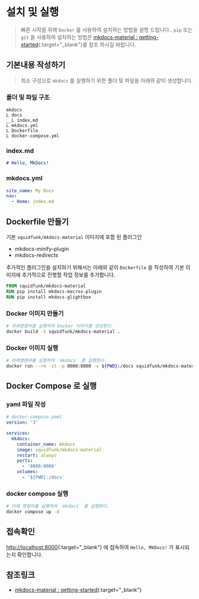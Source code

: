 # 설치 및 실행

> 빠른 시작을 위해 `Docker` 를 사용하여 설치하는 방법을 설명 드립니다.. `pip` 또는 `git` 을 사용하여 설치하는 방법은 [mkdocs-material : getting-started](https://squidfunk.github.io/mkdocs-material/getting-started/){:target="\_blank"}를 참조 하시길 바랍니다.

## 기본내용 작성하기

> 최소 구성으로 `mkdocs` 를 실행하기 위한 폴더 및 파일을 아래와 같이 생성합니다.

### 폴더 및 파일 구조

```tree
mkdocs
L docs
__L index.md
L mkdocs.yml
L Dockerfile
L docker-compose.yml
```

### index.md

```markdown
# Hello, MkDocs!
```

### mkdocs.yml

```yaml
site_name: My Docs
nav:
  - Home: index.md
```

## Dockerfile 만들기

기본 `squidfunk/mkdocs-material` 이미지에 포함 된 플러그인

- mkdocs-minify-plugin
- mkdocs-redirects

추가적인 플러그인을 설치하기 위해서는 아래와 같이 `Dockerfile` 을 작성하여 기본 이미지에 추가적으로 진행할 작업 정보를 추가합니다.

```Dockerfile
FROM squidfunk/mkdocs-material
RUN pip install mkdocs-macros-plugin
RUN pip install mkdocs-glightbox
```

### Docker 이미지 만들기

```bash
# 아래명령어를 실행하여 Docker 이미지를 생성한다.
docker build -t squidfunk/mkdocs-material .
```

### Docker 이미지 실행

```bash
# 아래명령어를 실행하여 `mkdocs` 를 실행한다.
docker run --rm -it -p 8000:8000 -v ${PWD}:/docs squidfunk/mkdocs-material
```

## Docker Compose 로 실행

### yaml 파일 작성

```yaml
# docker-compose.yaml
version: '3'

services:
  mkdocs:
    container_name: mkdocs
    image: squidfunk/mkdocs-material
    restart: always
    ports:
      - '8000:8000'
    volumes:
      - '${PWD}:/docs'
```

### docker compose 실행

```bash
# 아래 명령어를 실행하여 `mkdocs` 를 실행한다.
docker compose up -d
```

## 접속확인

[http://localhost:8000](http://localhost:8000){:target="\_blank"} 에 접속하여 `Hello, MkDocs!` 가 표시되는지 확인합니다.

## 참조링크

- [mkdocs-material : getting-started](https://squidfunk.github.io/mkdocs-material/getting-started/){:target="\_blank"}
